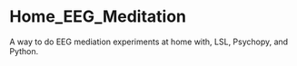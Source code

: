 # Home_EEG_Meditation
 A way to do EEG mediation experiments at home with, LSL, Psychopy, and Python.
